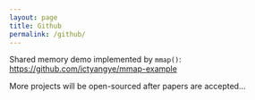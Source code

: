 ```yaml
---
layout: page
title: Github
permalink: /github/
---
```

Shared memory demo implemented by `mmap()`:  
<https://github.com/ictyangye/mmap-example>

More projects will be open-sourced after papers are accepted...